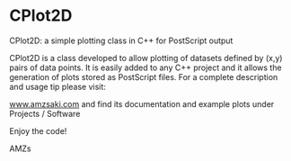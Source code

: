CPlot2D
=======

CPlot2D: a simple plotting class in C++ for PostScript output

CPlot2D is a class developed to allow plotting of datasets defined by (x,y) pairs of data points. 
It is easily added to any C++ project and it allows the generation of plots stored as PostScript files.
For a complete description and usage tip please visit:

www.amzsaki.com and find its documentation and example plots under Projects / Software

Enjoy the code!

AMZs

